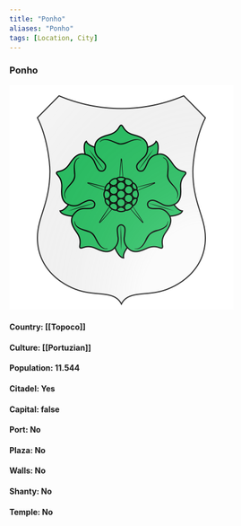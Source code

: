 ```yaml
---
title: "Ponho"
aliases: "Ponho"
tags: [Location, City]
---
```

### Ponho
![](attachment/46df58e395b54f9ddb5fad0f1c148389.svg)

#### Country: [[Topoco]]

#### Culture: [[Portuzian]]

#### Population: 11.544

#### Citadel: Yes

#### Capital: false

#### Port: No

#### Plaza: No

#### Walls: No

#### Shanty: No

#### Temple: No

